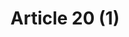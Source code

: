---
title: "Article 20 (1)"
draft: false
exceptions:
- info53f
memberstates:
- EE
score: 3
compensation:
- 
remarks: |
 


link: ""
---